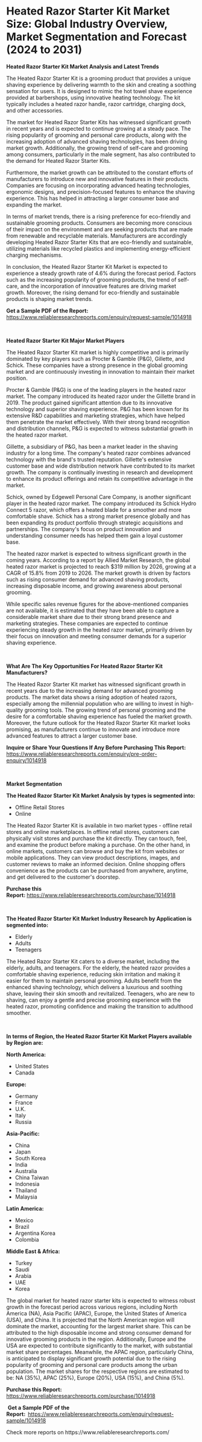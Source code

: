<p><h1>Heated Razor Starter Kit Market Size: Global Industry Overview, Market Segmentation and Forecast (2024 to 2031)</h1></p><p><strong>Heated Razor Starter Kit Market Analysis and Latest Trends</strong></p>
<p><p>The Heated Razor Starter Kit is a grooming product that provides a unique shaving experience by delivering warmth to the skin and creating a soothing sensation for users. It is designed to mimic the hot towel shave experience provided at barbershops, using innovative heating technology. The kit typically includes a heated razor handle, razor cartridge, charging dock, and other accessories.</p><p>The market for Heated Razor Starter Kits has witnessed significant growth in recent years and is expected to continue growing at a steady pace. The rising popularity of grooming and personal care products, along with the increasing adoption of advanced shaving technologies, has been driving market growth. Additionally, the growing trend of self-care and grooming among consumers, particularly in the male segment, has also contributed to the demand for Heated Razor Starter Kits.</p><p>Furthermore, the market growth can be attributed to the constant efforts of manufacturers to introduce new and innovative features in their products. Companies are focusing on incorporating advanced heating technologies, ergonomic designs, and precision-focused features to enhance the shaving experience. This has helped in attracting a larger consumer base and expanding the market.</p><p>In terms of market trends, there is a rising preference for eco-friendly and sustainable grooming products. Consumers are becoming more conscious of their impact on the environment and are seeking products that are made from renewable and recyclable materials. Manufacturers are accordingly developing Heated Razor Starter Kits that are eco-friendly and sustainable, utilizing materials like recycled plastics and implementing energy-efficient charging mechanisms.</p><p>In conclusion, the Heated Razor Starter Kit Market is expected to experience a steady growth rate of 4.6% during the forecast period. Factors such as the increasing popularity of grooming products, the trend of self-care, and the incorporation of innovative features are driving market growth. Moreover, the rising demand for eco-friendly and sustainable products is shaping market trends.</p></p>
<p><strong>Get a Sample PDF of the Report:&nbsp;</strong> <a href="https://www.reliableresearchreports.com/enquiry/request-sample/1014918">https://www.reliableresearchreports.com/enquiry/request-sample/1014918</a></p>
<p>&nbsp;</p>
<p><strong>Heated Razor Starter Kit Major Market Players</strong></p>
<p><p>The Heated Razor Starter Kit market is highly competitive and is primarily dominated by key players such as Procter & Gamble (P&G), Gillette, and Schick. These companies have a strong presence in the global grooming market and are continuously investing in innovation to maintain their market position.</p><p>Procter & Gamble (P&G) is one of the leading players in the heated razor market. The company introduced its heated razor under the Gillette brand in 2019. The product gained significant attention due to its innovative technology and superior shaving experience. P&G has been known for its extensive R&D capabilities and marketing strategies, which have helped them penetrate the market effectively. With their strong brand recognition and distribution channels, P&G is expected to witness substantial growth in the heated razor market.</p><p>Gillette, a subsidiary of P&G, has been a market leader in the shaving industry for a long time. The company's heated razor combines advanced technology with the brand's trusted reputation. Gillette's extensive customer base and wide distribution network have contributed to its market growth. The company is continually investing in research and development to enhance its product offerings and retain its competitive advantage in the market.</p><p>Schick, owned by Edgewell Personal Care Company, is another significant player in the heated razor market. The company introduced its Schick Hydro Connect 5 razor, which offers a heated blade for a smoother and more comfortable shave. Schick has a strong market presence globally and has been expanding its product portfolio through strategic acquisitions and partnerships. The company's focus on product innovation and understanding consumer needs has helped them gain a loyal customer base.</p><p>The heated razor market is expected to witness significant growth in the coming years. According to a report by Allied Market Research, the global heated razor market is projected to reach $319 million by 2026, growing at a CAGR of 15.8% from 2019 to 2026. The market growth is driven by factors such as rising consumer demand for advanced shaving products, increasing disposable income, and growing awareness about personal grooming.</p><p>While specific sales revenue figures for the above-mentioned companies are not available, it is estimated that they have been able to capture a considerable market share due to their strong brand presence and marketing strategies. These companies are expected to continue experiencing steady growth in the heated razor market, primarily driven by their focus on innovation and meeting consumer demands for a superior shaving experience.</p></p>
<p>&nbsp;</p>
<p><strong>What Are The Key Opportunities For Heated Razor Starter Kit Manufacturers?</strong></p>
<p><p>The Heated Razor Starter Kit market has witnessed significant growth in recent years due to the increasing demand for advanced grooming products. The market data shows a rising adoption of heated razors, especially among the millennial population who are willing to invest in high-quality grooming tools. The growing trend of personal grooming and the desire for a comfortable shaving experience has fueled the market growth. Moreover, the future outlook for the Heated Razor Starter Kit market looks promising, as manufacturers continue to innovate and introduce more advanced features to attract a larger customer base.</p></p>
<p><strong>Inquire or Share Your Questions If Any Before Purchasing This Report:</strong> <a href="https://www.reliableresearchreports.com/enquiry/pre-order-enquiry/1014918">https://www.reliableresearchreports.com/enquiry/pre-order-enquiry/1014918</a></p>
<p>&nbsp;</p>
<p><strong>Market Segmentation</strong></p>
<p><strong>The Heated Razor Starter Kit Market Analysis by types is segmented into:</strong></p>
<p><ul><li>Offline Retail Stores</li><li>Online</li></ul></p>
<p><p>The Heated Razor Starter Kit is available in two market types - offline retail stores and online marketplaces. In offline retail stores, customers can physically visit stores and purchase the kit directly. They can touch, feel, and examine the product before making a purchase. On the other hand, in online markets, customers can browse and buy the kit from websites or mobile applications. They can view product descriptions, images, and customer reviews to make an informed decision. Online shopping offers convenience as the products can be purchased from anywhere, anytime, and get delivered to the customer's doorstep.</p></p>
<p><strong>Purchase this Report:&nbsp;</strong><a href="https://www.reliableresearchreports.com/purchase/1014918">https://www.reliableresearchreports.com/purchase/1014918</a></p>
<p>&nbsp;</p>
<p><strong>The Heated Razor Starter Kit Market Industry Research by Application is segmented into:</strong></p>
<p><ul><li>Elderly</li><li>Adults</li><li>Teenagers</li></ul></p>
<p><p>The Heated Razor Starter Kit caters to a diverse market, including the elderly, adults, and teenagers. For the elderly, the heated razor provides a comfortable shaving experience, reducing skin irritation and making it easier for them to maintain personal grooming. Adults benefit from the enhanced shaving technology, which delivers a luxurious and soothing shave, leaving their skin smooth and revitalized. Teenagers, who are new to shaving, can enjoy a gentle and precise grooming experience with the heated razor, promoting confidence and making the transition to adulthood smoother.</p></p>
<p>&nbsp;</p>
<p><strong>In terms of Region, the Heated Razor Starter Kit Market Players available by Region are:</strong></p>
<p>
    <p> <strong> North America: </strong>
        <ul>
            <li>United States</li>
            <li>Canada</li>
        </ul>
        </p> 
    <p> <strong> Europe: </strong>
        <ul>
            <li>Germany</li>
            <li>France</li>
            <li>U.K.</li>
            <li>Italy</li>
            <li>Russia</li>
        </ul>
        </p> 
    <p> <strong> Asia-Pacific: </strong>
        <ul>
            <li>China</li>
            <li>Japan</li>
            <li>South Korea</li>
            <li>India</li>
            <li>Australia</li>
            <li>China Taiwan</li>
            <li>Indonesia</li>
            <li>Thailand</li>
            <li>Malaysia</li>
        </ul>
        </p> 
    <p> <strong> Latin America: </strong>
        <ul>
            <li>Mexico</li>
            <li>Brazil</li>
            <li>Argentina Korea</li>
            <li>Colombia</li>
        </ul>
        </p> 
    <p> <strong> Middle East & Africa: </strong>
        <ul>
            <li>Turkey</li>
            <li>Saudi</li>
            <li>Arabia</li>
            <li>UAE</li>
            <li>Korea</li>
        </ul>
    </p>
    </p>
<p><p>The global market for heated razor starter kits is expected to witness robust growth in the forecast period across various regions, including North America (NA), Asia Pacific (APAC), Europe, the United States of America (USA), and China. It is projected that the North American region will dominate the market, accounting for the largest market share. This can be attributed to the high disposable income and strong consumer demand for innovative grooming products in the region. Additionally, Europe and the USA are expected to contribute significantly to the market, with substantial market share percentages. Meanwhile, the APAC region, particularly China, is anticipated to display significant growth potential due to the rising popularity of grooming and personal care products among the urban population. The market shares for the respective regions are estimated to be: NA (35%), APAC (25%), Europe (20%), USA (15%), and China (5%).</p></p>
<p><strong>Purchase this Report: </strong><a href="https://www.reliableresearchreports.com/purchase/1014918">https://www.reliableresearchreports.com/purchase/1014918</a></p>
<p>&nbsp;<strong>Get a Sample PDF of the Report:&nbsp;&nbsp;</strong><a href="https://www.reliableresearchreports.com/enquiry/request-sample/1014918">https://www.reliableresearchreports.com/enquiry/request-sample/1014918</a></p>
<p><strong></strong></p>
<p>Check more reports on https://www.reliableresearchreports.com/</p>